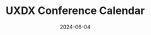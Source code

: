 ---
layout: post
title: 'UXDX Conference Calendar'
video-link:
date: 2024-06-04
application: uxdx
flow-type: conference calendar
tags: [web,calendar]
---